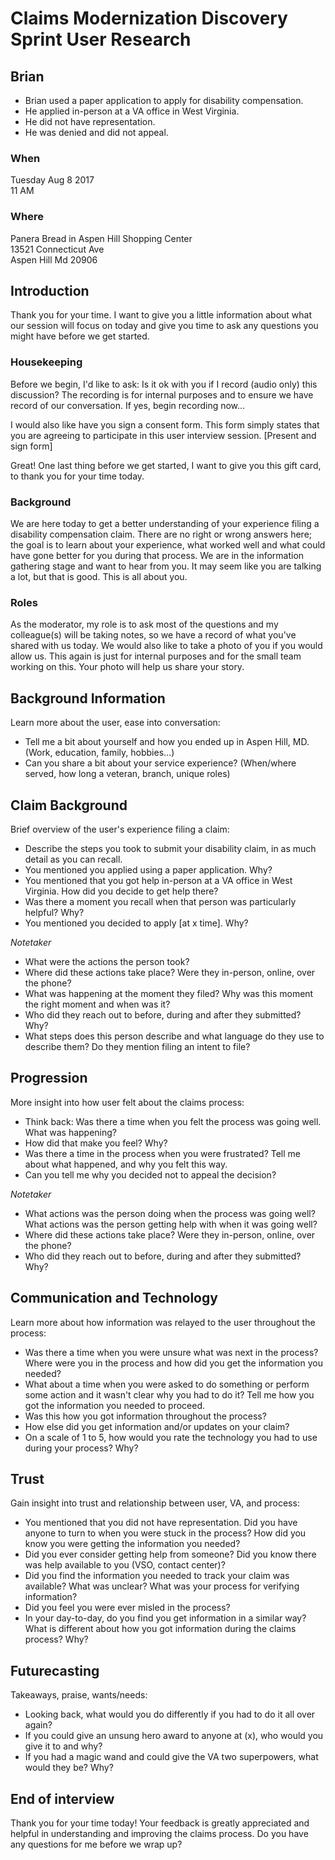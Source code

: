 # Claims Modernization Discovery Sprint User Research

## Brian
- Brian used a paper application to apply for disability compensation.
- He applied in-person at a VA office in West Virginia.
- He did not have representation.
- He was denied and did not appeal.

### When
Tuesday Aug 8 2017 <br>
11 AM

### Where
Panera Bread in Aspen Hill Shopping Center <br>
13521 Connecticut Ave <br>
Aspen Hill Md 20906 

## Introduction
Thank you for your time. I want to give you a little information about what our session will focus on today and give you time to ask any questions you might have before we get started. 

### Housekeeping
Before we begin, I'd like to ask: Is it ok with you if I record (audio only) this discussion? The recording is for internal purposes and to ensure we have record of our conversation. If yes, begin recording now...

I would also like have you sign a consent form. This form simply states that you are agreeing to participate in this user interview session. [Present and sign form]

Great! One last thing before we get started, I want to give you this gift card, to thank you for your time today. 

### Background
We are here today to get a better understanding of your experience filing a disability compensation claim. There are no right or wrong answers here; the goal is to learn about your experience, what worked well and what could have gone better for you during that process. We are in the information gathering stage and want to hear from you. It may seem like you are talking a lot, but that is good. This is all about you.

### Roles
As the moderator, my role is to ask most of the questions and my colleague(s) will be taking notes, so we have a record of what you've shared with us today. We would also like to take a photo of you if you would allow us. This again is just for internal purposes and for the small team working on this. Your photo will help us share your story.

## Background Information
Learn more about the user, ease into conversation:
- Tell me a bit about yourself and how you ended up in Aspen Hill, MD. (Work, education, family, hobbies...)
- Can you share a bit about your service experience? (When/where served, how long a veteran, branch, unique roles)

## Claim Background
Brief overview of the user's experience filing a claim:
- Describe the steps you took to submit your disability claim, in as much detail as you can recall.
- You mentioned you applied using a paper application. Why?
- You mentioned that you got help in-person at a VA office in West Virginia. How did you decide to get help there? 
- Was there a moment you recall when that person was particularly helpful? Why?
- You mentioned you decided to apply [at x time]. Why?

*Notetaker*
- What were the actions the person took?
- Where did these actions take place? Were they in-person, online, over the phone?
- What was happening at the moment they filed? Why was this moment the right moment and when was it?
- Who did they reach out to before, during and after they submitted? Why?
- What steps does this person describe and what language do they use to describe them? Do they mention filing an intent to file?

## Progression
More insight into how user felt about the claims process:
- Think back: Was there a time when you felt the process was going well. What was happening?
- How did that make you feel? Why?
- Was there a time in the process when you were frustrated? Tell me about what happened, and why you felt this way.
- Can you tell me why you decided not to appeal the decision?

*Notetaker*
- What actions was the person doing when the process was going well? What actions was the person getting help with when it was going well?
- Where did these actions take place? Were they in-person, online, over the phone?
- Who did they reach out to before, during and after they submitted? Why?

## Communication and Technology
Learn more about how information was relayed to the user throughout the process:
- Was there a time when you were unsure what was next in the process? Where were you in the process and how did you get the information you needed?
- What about a time when you were asked to do something or perform some action and it wasn't clear why you had to do it? Tell me how you got the information you needed to proceed.
- Was this how you got information throughout the process?
- How else did you get information and/or updates on your claim?
- On a scale of 1 to 5, how would you rate the technology you had to use during your process? Why?

## Trust
Gain insight into trust and relationship between user, VA, and process:
- You mentioned that you did not have representation. Did you have anyone to turn to when you were stuck in the process? How did you know you were getting the information you needed?
- Did you ever consider getting help from someone? Did you know there was help available to you (VSO, contact center)?
- Did you find the information you needed to track your claim was available? What was unclear? What was your process for verifying information?
- Did you feel you were ever misled in the process?
- In your day-to-day, do you find you get information in a similar way? What is different about how you got information during the claims process? Why?

## Futurecasting
Takeaways, praise, wants/needs:
- Looking back, what would you do differently if you had to do it all over again?
- If you could give an unsung hero award to anyone at (x), who would you give it to and why?
- If you had a magic wand and could give the VA two superpowers, what would they be? Why?

## End of interview
Thank you for your time today! Your feedback is greatly appreciated and helpful in understanding and improving the claims process. Do you have any questions for me before we wrap up?
